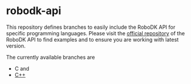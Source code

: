 robodk-api
==========

This repository defines branches to easily include the RoboDK API for specific programming languages. Please visit the [official repository](https://github.com/RoboDK/RoboDK-API) of the RoboDK API to find examples and to ensure you are working with latest version.

The currently available branches are
* C and
* [C++](https://robodk.com/doc/en/CppAPI/index.html)
